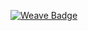 [![Weave Badge](https://img.shields.io/endpoint?url=https%3A%2F%2Fweave-6rcfip4dk.preview.staging-01.workweave.ai%2Fapi%2Fuser%2Fbadge%2Forg_346K4NKzjZ4SfEIZnGbZSHTW%2Facc_kz7Eyf1vB9iXCVJuqrYANEE2&cacheSeconds=3600)](https://weave-6rcfip4dk.preview.staging-01.workweave.ai/reports/user/org_346K4NKzjZ4SfEIZnGbZSHTW/acc_kz7Eyf1vB9iXCVJuqrYANEE2)
